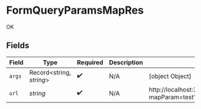 # FormQueryParamsMapRes

OK


## Fields

| Field                                                                                                      | Type                                                                                                       | Required                                                                                                   | Description                                                                                                | Example                                                                                                    |
| ---------------------------------------------------------------------------------------------------------- | ---------------------------------------------------------------------------------------------------------- | ---------------------------------------------------------------------------------------------------------- | ---------------------------------------------------------------------------------------------------------- | ---------------------------------------------------------------------------------------------------------- |
| `args`                                                                                                     | Record<string, *string*>                                                                                   | :heavy_check_mark:                                                                                         | N/A                                                                                                        | [object Object]                                                                                            |
| `url`                                                                                                      | *string*                                                                                                   | :heavy_check_mark:                                                                                         | N/A                                                                                                        | http://localhost:35123/anything/queryParams/form/map?mapParam=test%2Cvalue%2Ctest2%2Cvalue2&test=1&test2=2 |